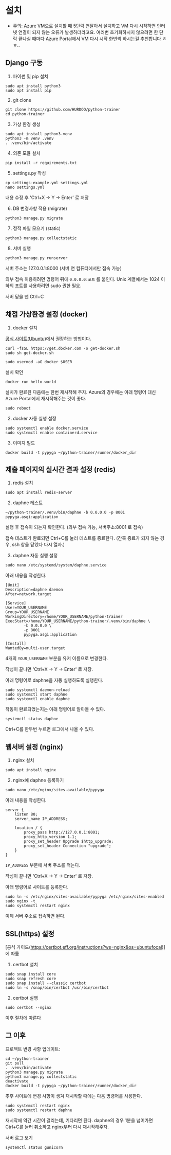 # 설치

* 주의: Azure VM으로 설치할 때 5단락 연달아서 설치하고 VM 다시 시작하면 인터넷 연결이 되지 않는 오류가 발생하더라고요. 여러번 초기화하시지 않으려면 한 단락 끝나실 때마다 Azure Portal에서 VM 다시 시작 한번씩 하시는걸 추천합니다 ㅎㅎ..

## Django 구동

1. 파이썬 및 pip 설치
```
sudo apt install python3
sudo apt install pip
```

2. git clone
```shell
git clone https://github.com/HURDOO/python-trainer
cd python-trainer
```

3. 가상 환경 생성
```shell
sudo apt install python3-venv
python3 -m venv .venv
. .venv/bin/activate
```

4. 의존 모듈 설치
```shell
pip install -r requirements.txt
```
5. settings.py 작성
```shell
cp settings-example.yml settings.yml
nano settings.yml
```
내용 수정 후 'Ctrl+X → Y → Enter' 로 저장

6. DB 변경사항 적용 (migrate)
```shell
python3 manage.py migrate
```

7. 정적 파일 모으기 (static)
```shell
python3 manage.py collectstatic
```

8. 서버 실행
```shell
python3 manage.py runserver
```
서버 주소는 127.0.0.1:8000 (서버 연 컴퓨터에서만 접속 가능)

외부 접속 허용하려면 명령어 뒤에 `0.0.0.0:포트` 를 붙인다. Unix 계열에서는 1024 이하의 포트를 사용하려면 sudo 권한 필요.

서버 닫을 땐 Ctrl+C

## 채점 가상환경 설정 (docker)
1. docker 설치

[공식 사이트(Ubuntu)](https://docs.docker.com/engine/install/ubuntu/)에서 권장하는 방법이다.
```shell
curl -fsSL https://get.docker.com -o get-docker.sh
sudo sh get-docker.sh

sudo usermod -aG docker $USER
```

설치 확인
```shell
docker run hello-world
```

설치가 완료된 다음에는 한번 재시작해 주자. Azure의 경우에는 아래 명령어 대신 Azure Portal에서 재시작해주는 것이 좋다.
```shell
sudo reboot
```

2. docker 자동 실행 설정
```shell
sudo systemctl enable docker.service
sudo systemctl enable containerd.service
```

3. 이미지 빌드
```shell
docker build -t pypyga ~/python-trainer/runner/docker_dir
```

## 제출 페이지의 실시간 결과 설정 (redis)

1. redis 설치
```shell
sudo apt install redis-server
```

2. daphne 테스트
```shell
~/python-trainer/.venv/bin/daphne -b 0.0.0.0 -p 8001 pypyga.asgi:application
```
실행 후 접속이 되는지 확인한다. (외부 접속 가능, 서버주소:8001 로 접속)

접속 테스트가 완료되면 Ctrl+C를 눌러 테스트를 종료한다. (간혹 종료가 되지 않는 경우, ssh 창을 닫았다 다시 열자.)

3. daphne 자동 실행 설정
```shell
sudo nano /etc/systemd/system/daphne.service
```
아래 내용을 작성한다.

```
[Unit]
Description=daphne daemon
After=network.target

[Service]
User=YOUR_USERNAME
Group=YOUR_USERNAME
WorkingDirectory=/home/YOUR_USERNAME/python-trainer
ExecStart=/home/YOUR_USERNAME/python-trainer/.venv/bin/daphne \
        -b 0.0.0.0 \
        -p 8001
        pypyga.asgi:application

[Install]
WantedBy=multi-user.target
```
4개의 `YOUR_USERNAME` 부분을 유저 이름으로 변경한다.

작성이 끝나면 'Ctrl+X → Y → Enter' 로 저장.

아래 명령어로 daphne을 자동 실행하도록 실행한다.

```shell
sudo systemctl daemon-reload
sudo systemctl start daphne
sudo systemctl enable daphne
```

작동이 완료되었는지는 아래 명령어로 알아볼 수 있다.

```shell
systemctl status daphne
```
Ctrl+C를 한두번 누르면 로그에서 나올 수 있다.

## 웹서버 설정 (nginx)

1. nginx 설치

```shell
sudo apt install nginx
```

2. nginx에 daphne 등록하기

```shell
sudo nano /etc/nginx/sites-available/pypyga
```

아래 내용을 작성한다.

```
server {
    listen 80;
    server_name IP_ADDRESS;

    location / {
        proxy_pass http://127.0.0.1:8001;
        proxy_http_version 1.1;
        proxy_set_header Upgrade $http_upgrade;
        proxy_set_header Connection "upgrade";
    }
}
```

`IP_ADDRESS` 부분에 서버 주소를 적는다.

작성이 끝나면 'Ctrl+X → Y → Enter' 로 저장.

아래 명령어로 사이트를 등록한다.

```shell
sudo ln -s /etc/nginx/sites-available/pypyga /etc/nginx/sites-enabled
sudo nginx -t
sudo systemctl restart nginx
```

이제 서버 주소로 접속하면 된다.


## SSL(https) 설정
[공식 가이드(https://certbot.eff.org/instructions?ws=nginx&os=ubuntufocal)]에 따름
1. certbot 설치
```shell
sudo snap install core
sudo snap refresh core
sudo snap install --classic certbot
sudo ln -s /snap/bin/certbot /usr/bin/certbot
```

2. certbot 실행
```shell
sudo certbot --nginx
```
이후 절차에 따른다


## 그 이후
프로젝트 변경 사항 업데이트:
```shell
cd ~/python-trainer
git pull
. .venv/bin/activate
python3 manage.py migrate
python3 manage.py collectstatic
deactivate
docker build -t pypyga ~/python-trainer/runner/docker_dir
```

추후 사이트에 변경 사항이 생겨 재시작할 때에는 다음 명령어를 사용한다.
```shell
sudo systemctl restart nginx
sudo systemctl restart daphne
```
재시작에 약간 시간이 걸리는데, 기다리면 된다.
daphne의 경우 1분을 넘어가면 Ctrl+C를 눌러 취소하고 nginx부터 다시 재시작해주자.

서버 로그 보기
```shell
systemctl status gunicorn
```

